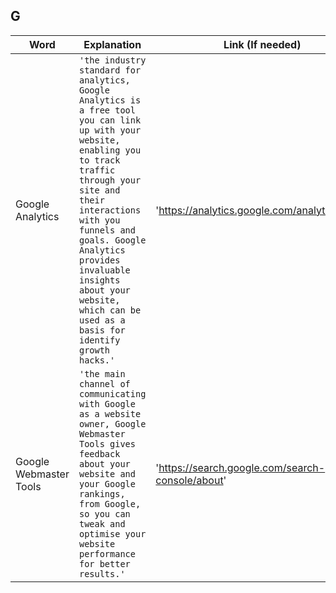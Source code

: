## G

|     Word       |        Explanation            |Link (If needed)             |
|----------------|-------------------------------|-----------------------------|
|Google Analytics       |`'the industry standard for analytics, Google Analytics is a free tool you can link up with your website, enabling you to track traffic through your site and their interactions with you funnels and goals. Google Analytics provides invaluable insights about your website, which can be used as a basis for identify growth hacks.'`            |'https://analytics.google.com/analytics/web/'            |
|Google Webmaster Tools     |`'the main channel of communicating with Google as a website owner, Google Webmaster Tools gives feedback about your website and your Google rankings, from Google, so you can tweak and optimise your website performance for better results.'`            |'https://search.google.com/search-console/about'            |
